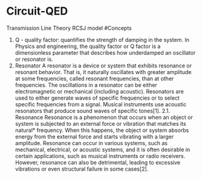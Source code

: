 # Circuit-QED
Transmission Line Theory
RCSJ model
#Concepts
1. Q - quality factor: quantifies the strength of damping in the system.
In Physics and engineering, the quality factor or Q factor is a dimensionless parameter that describes how underdamped an oscillator or resonator is.
2. Resonator
A resonator is a device or system that exhibits resonance or resonant behavior. That is, it naturally oscillates with greater amplitude at some frequencies, called resonant frequencies, than at other frequencies. The oscillations in a resonator can be either electromagnetic or mechanical (including acoustic). Resonators are used to either generate waves of specific frequencies or to select specific frequencies from a signal. Musical instruments use acoustic resonators that produce sound waves of specific tones[1].
2.1. Resonance
Resonance is a phenomenon that occurs when an object or system is subjected to an external force or vibration that matches its natural* frequency. When this happens, the object or system absorbs energy from the external force and starts vibrating with a larger amplitude. Resonance can occur in various systems, such as mechanical, electrical, or acoustic systems, and it is often desirable in certain applications, such as musical instruments or radio receivers. However, resonance can also be detrimental, leading to excessive vibrations or even structural failure in some cases[2].
